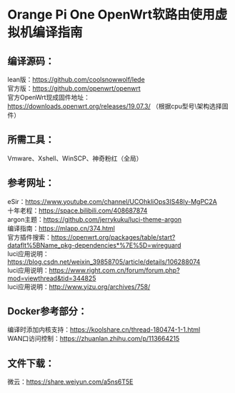 # Orange Pi One OpenWrt软路由使用虚拟机编译指南
## 编译源码：
lean版：https://github.com/coolsnowwolf/lede  
官方版：https://github.com/openwrt/openwrt  
官方OpenWrt现成固件地址：https://downloads.openwrt.org/releases/19.07.3/ （根据cpu型号\架构选择固件）
## 所需工具：
Vmware、Xshell、WinSCP、神奇粉红（全局）
## 参考网址：
eSir：https://www.youtube.com/channel/UCOhkliOps3IS48ly-MgPC2A  
十年老程：https://space.bilibili.com/408687874  
argon主题：https://github.com/jerrykuku/luci-theme-argon  
编译指南：https://mlapp.cn/374.html  
官方插件搜索：https://openwrt.org/packages/table/start?dataflt%5BName_pkg-dependencies*%7E%5D=wireguard  
luci应用说明：https://blog.csdn.net/weixin_39858705/article/details/106288074  
luci应用说明：https://www.right.com.cn/forum/forum.php?mod=viewthread&tid=344825  
luci应用说明：http://www.yizu.org/archives/758/
## Docker参考部分：
编译时添加内核支持：https://koolshare.cn/thread-180474-1-1.html  
WAN口访问控制：https://zhuanlan.zhihu.com/p/113664215
## 文件下载：
微云：https://share.weiyun.com/a5ns6T5E
